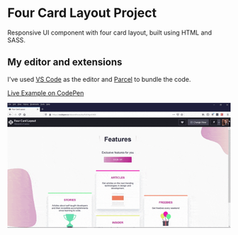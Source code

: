 # Four Card Layout Project

 Responsive UI component with four card layout, built using HTML and SASS. 

 ## My editor and extensions

I've used [VS Code](https://code.visualstudio.com/) as the editor and [Parcel](https://parceljs.org/) to bundle the code.

[Live Example on CodePen](https://codepen.io/alexandracaulea/full/dyoOJKd)

![Four Card Layout](src/img/gif/four-card-layout.gif)